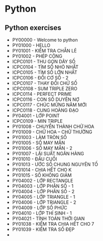 # Python
## Python exercises

- PY00000 - Welcome to python
- PY01000 - HELLO
- PY01001 - KIỂM TRA CHẴN LẺ
- PY01002 - PHÉP CỘNG
- ICPC0101 - THU GỌN DÃY SỐ
- ICPC0104 - TÌM SỐ NHỎ NHẤT
- ICPC0105 - TÌM SỐ LỚN NHẤT
- ICPC0106 - ĐỔI CƠ SỐ - 2
- ICPC0107 - THAY ĐỔI CHỮ SỐ
- ICPC0108 - SUM TRIPLE ZERO
- ICPC0114 - PERFECT PRIME
- ICPC0116 - CON SỐ DUYÊN NỢ
- ICPC0117 - CHÚC MỪNG NĂM MỚI
- ICPC0118 - CUNG HOÀNG ĐẠO
- PY04001 - LỚP POINT
- ICPC0109 - MIN TRIPLE
- PY01008 - CHUYỂN THÀNH CHỮ HOA
- PY01009 - CHỮ HOA – CHỮ THƯỜNG
- PY01003 - LÀM TRÒN SỐ
- PY01005 - SỐ MAY MẮN
- PY01006 - SỐ MAY MẮN - 2
- PY01007 - LÃI SUẤT NGÂN HÀNG
- PY01010 - ĐẦU CUỐI
- PY01013 - ƯỚC SỐ CHUNG NGUYÊN TỐ
- PY01014 - CHIA HẾT CHO K
- PY01015 - SỐ KHÔNG GIẢM
- PY04002 - LỚP RECTANGLE
- PY04003 - LỚP PHÂN SỐ - 1
- PY04004 - LỚP PHÂN SỐ - 2
- PY04005 - LỚP TRIANGLE - 1
- PY04006 - LỚP TRIANGLE - 2
- PY04009 - LỚP SỐ PHỨC
- PY04010 - LỚP THÍ SINH - 1
- PY04021 - TÍNH TOÁN THỜI GIAN
- PY01038 - KIỂM TRA CHIA HẾT CHO 7
- PY01039 - KIỂM TRA SỐ ĐẸP
- 